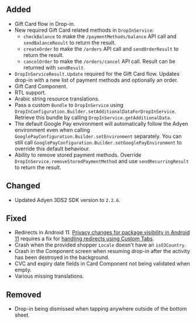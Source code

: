 [//]: # (This file will be used for the release notes on GitHub when publishing.)
[//]: # (Types of changes: `Added` `Changed` `Deprecated` `Removed` `Fixed` `Security`)
[//]: # (Example:)
[//]: # (## Added)
[//]: # ( - New payment method)
[//]: # (## Changed)
[//]: # ( - DropIn service's package changed from `com.adyen.dropin` to `com.adyen.dropin.services`)
[//]: # ( # Deprecated)
[//]: # ( - Configurations public constructor are deprecated, please use each Configuration's builder to make a Configuration object)

## Added
- Gift Card flow in Drop-in.
- New required Gift Card related methods in `DropInService`:
  - `checkBalance` to make the `/paymentMethods/balance` API call and `sendBalanceResult` to return the result.
  - `createOrder` to make the `/orders` API call and `sendOrderResult` to return the result.
  - `cancelOrder` to make the `/orders/cancel` API call. Result can be returned with `sendResult`.
- `DropInServiceResult.Update` required for the Gift Card flow. Updates drop-in with a new list of payment methods and optionally an order.
- Gift Card Component.
- RTL support.
- Arabic string resource translations.
- Pass a custom `Bundle` to `DropInService` using `DropInConfiguration.Builder.setAdditionalDataForDropInService`. Retrieve this bundle by calling `DropInService.getAdditionalData`.
- The default Google Pay environment will automatically follow the Adyen environment even when calling `GooglePayConfiguration.Builder.setEnvironment` separately. You can still call `GooglePayConfiguration.Builder.setGooglePayEnvironment` to override this default behaviour.
- Ability to remove stored payment methods. Override `DropInService.removeStoredPaymentMethod` and use `sendRecurringResult` to return the result.

## Changed
- Updated Adyen 3DS2 SDK version to `2.2.6`.

## Fixed
- Redirects in Android 11. [Privacy changes for package visibility in Android 11](https://developer.android.com/about/versions/11/privacy/package-visibility) requires a fix for [handling redirects using Custom Tabs](https://developers.google.com/web/updates/2020/07/custom-tabs-android-11).
- Crash when the provided shopper `Locale` doesn't have an `isO3Country`.
- Crash in the Component screen when resuming drop-in after the activity has been destroyed in the background.
- CVC and expiry date fields in Card Component not being validated when empty.
- Various missing translations.

## Removed
- Drop-in being dismissed when tapping anywhere outside of the bottom sheet.